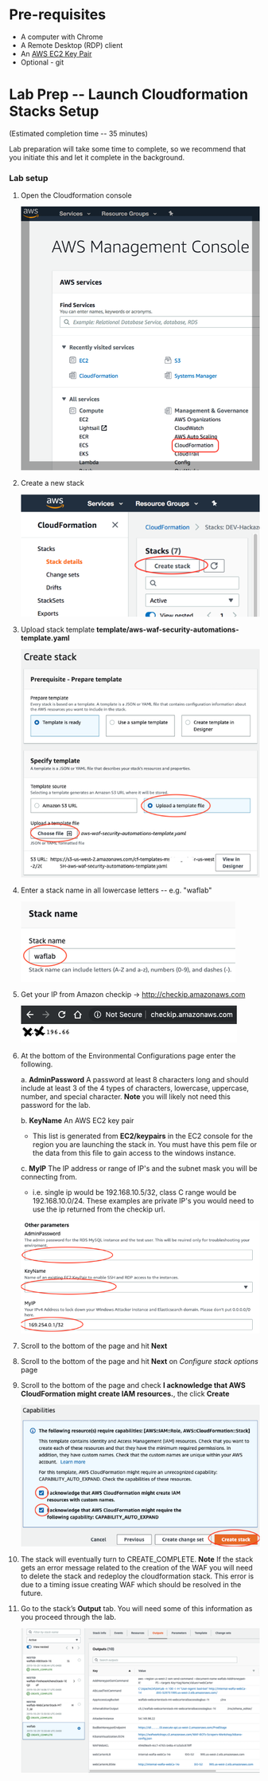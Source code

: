 Pre-requisites
==============
-   A computer with Chrome
-   A Remote Desktop (RDP) client
-   An [AWS EC2 Key Pair](https://docs.aws.amazon.com/AWSEC2/latest/UserGuide/ec2-key-pairs.html#having-ec2-create-your-key-pair)
-   Optional - git

Lab Prep -- Launch Cloudformation Stacks Setup
==============================================

(Estimated completion time -- 35 minutes)

Lab preparation will take some time to complete, so we recommend that
you initiate this and let it complete in the background.

### Lab setup


1.  Open the Cloudformation console

    ![](.//media/image10.png)

2.  Create a new stack

    ![](.//media/image11.png)

3.  Upload stack template **template/aws-waf-security-automations-template.yaml**

    ![](.//media/image12.png)

4.  Enter a stack name in all lowercase letters -- e.g. "waflab"

    ![](.//media/image13.png)

5.  Get your IP from Amazon checkip -> <http://checkip.amazonaws.com>

    ![](.//media/image7.png)


6.  At the bottom of the Environmental Configurations page enter the following.

    a.  **AdminPassword** A password at least 8 characters long and should include at least 3 of the 4 types of characters, lowercase, uppercase, number, and special character.
    **Note** you will likely not need this password for the lab.

    b.  **KeyName** An AWS EC2 key pair
    -   This list is generated from **EC2/keypairs** in the EC2 console for the region you are launching the stack in.  You must have this pem file or the data from this file to gain access to the windows instance.

    c.  **MyIP** The IP address or range of IP's and the subnet mask you will be connecting from.
    -   i.e. single ip would be 192.168.10.5/32, class C range would be 192.168.10.0/24.  These examples are private IP's you would need to use the ip returned from the checkip url.

    ![](.//media/image14.png)

7.  Scroll to the bottom of the page and hit **Next**

8.  Scroll to the bottom of the page and hit **Next** on *Configure
    stack options* page

9.  Scroll to the bottom of the page and check **I acknowledge that AWS CloudFormation might create IAM resources.**, the click **Create**

    ![](.//media/image16.png)

10. The stack will eventually turn to CREATE\_COMPLETE.
    **Note** If the stack gets an error message related to the creation of the WAF you will need to delete the stack and redeploy the cloudformation stack.  This error is due to a timing issue creating WAF which should be resolved in the future.

11. Go to the stack’s **Output** tab.  You will need some of this information as you proceed through the lab.

    ![](.//media/image17.png)
